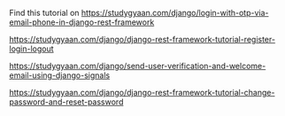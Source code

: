 Find this tutorial on https://studygyaan.com/django/login-with-otp-via-email-phone-in-django-rest-framework

https://studygyaan.com/django/django-rest-framework-tutorial-register-login-logout

https://studygyaan.com/django/send-user-verification-and-welcome-email-using-django-signals

https://studygyaan.com/django/django-rest-framework-tutorial-change-password-and-reset-password
